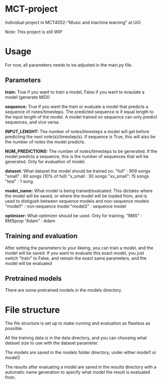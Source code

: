 # MCT-project
Individual project in MCT4052-"Music and machine learning" at UiO

Note: This project is still WIP

# Usage
For now, all parameters needs to be adjusted in the main.py file.

## Parameters
**train:** True if you want to train a model, False if you want to evaulate a model (generate MIDI)

**sequence:** True if you want the train or evaluate a model that predicts a sequence of notes/timesteps. The predicted sequence is if equal length to the input length of the model. A model trained on sequence can only predict sequences, and vice versa.

**INPUT_LENGHT:** The number of notes/timesteps a model will get before predicting the next note(s)/timestep(s). If sequence is True, this will also be the number of notes the model predicts.

**NUM_PREDICTIONS:** The number of notes/timesteps to be generated. If the model predicts a sequence, this is the number of sequences that will be generated. Only for evaluation of model. 

**dataset:** What dataset the model should be trained on.
"full"    : 909 songs
"small"   : 90 songs (10% of full)
"x_small  : 30 songs 
"xx_small": 15 songs
"test"    : 1 song

**model_name:** What model is being trained/evaluated. This dictates where the model will be saved, or where the model will be loaded from, and is used to distigush between sequence models and non-sequence models
"model1" : non-sequence model
"model2" : sequence model

**optimizer:** What optimizer should be used. Only for training.
"RMS"  : RMSprop
"Adam" : Adam

## Training and evaluation
After setting the parameters to your likeing, you can train a model, and the model will be saved. If you want to evaluate this exact model, you just switch "train" to False, and remain the exact same parameters, and the model will be evaluated

## Pretrained models
There are some pretrained models in the models directory.

# File structure
The file structure is set up to make running and evaluation as flawless as possible.

All the training data is in the data directory, and you can choosing what dataset size to use with the dataset parameter.

The models are saved in the models folder directory, under either model1 or model2

The results after evaluating a model are saved in the results directory with a automatic name generation to specify what model the result is evaluated from.

